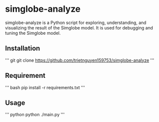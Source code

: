 # simglobe-analyze

simglobe-analyze is a Python script for exploring, understanding, and visualizing the result of the Simglobe model. It is used for debugging and tuning the Simglobe model. 

## Installation 

''' git
git clone https://github.com/trietnguyen159753/simglobe-analyze
'''

## Requirement 

''' bash
pip install -r requirements.txt
'''

## Usage 

''' python
python ./main.py
'''
